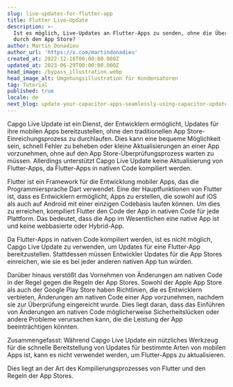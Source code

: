 ```yaml
---
slug: live-updates-for-flutter-app
title: Flutter Live-Update
description: >-
  Ist es möglich, Live-Updates an Flutter-Apps zu senden, ohne die Überprüfung
  durch den App Store?
author: Martin Donadieu
author_url: 'https://x.com/martindonadieu'
created_at: 2022-12-16T00:00:00.000Z
updated_at: 2023-06-29T00:00:00.000Z
head_image: /bypass_illustration.webp
head_image_alt: Umgehungsillustration für Kondensatoren
tag: Tutorial
published: true
locale: de
next_blog: update-your-capacitor-apps-seamlessly-using-capacitor-updater
---
```


Capgo Live Update ist ein Dienst, der Entwicklern ermöglicht, Updates für ihre mobilen Apps bereitzustellen, ohne den traditionellen App Store-Einreichungsprozess zu durchlaufen. Dies kann eine bequeme Möglichkeit sein, schnell Fehler zu beheben oder kleine Aktualisierungen an einer App vorzunehmen, ohne auf den App Store-Überprüfungsprozess warten zu müssen. Allerdings unterstützt Capgo Live Update keine Aktualisierung von Flutter-Apps, da Flutter-Apps in nativen Code kompiliert werden.

Flutter ist ein Framework für die Entwicklung mobiler Apps, das die Programmiersprache Dart verwendet. Eine der Hauptfunktionen von Flutter ist, dass es Entwicklern ermöglicht, Apps zu erstellen, die sowohl auf iOS als auch auf Android mit einer einzigen Codebasis laufen können. Um dies zu erreichen, kompiliert Flutter den Code der App in nativen Code für jede Plattform. Das bedeutet, dass die App im Wesentlichen eine native App ist und keine webbasierte oder Hybrid-App.

Da Flutter-Apps in nativen Code kompiliert werden, ist es nicht möglich, Capgo Live Update zu verwenden, um Updates für eine Flutter-App bereitzustellen. Stattdessen müssen Entwickler Updates für die App Stores einreichen, wie sie es bei jeder anderen nativen App tun würden.

Darüber hinaus verstößt das Vornehmen von Änderungen am nativen Code in der Regel gegen die Regeln der App Stores. Sowohl der Apple App Store als auch der Google Play Store haben Richtlinien, die es Entwicklern verbieten, Änderungen am nativen Code einer App vorzunehmen, nachdem sie zur Überprüfung eingereicht wurde. Dies liegt daran, dass das Einführen von Änderungen am nativen Code möglicherweise Sicherheitslücken oder andere Probleme verursachen kann, die die Leistung der App beeinträchtigen könnten.

Zusammengefasst: Während Capgo Live Update ein nützliches Werkzeug für die schnelle Bereitstellung von Updates für bestimmte Arten von mobilen Apps ist, kann es nicht verwendet werden, um Flutter-Apps zu aktualisieren.

Dies liegt an der Art des Kompilierungsprozesses von Flutter und den Regeln der App Stores.